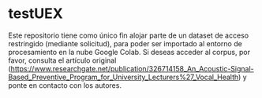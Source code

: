 # testUEX

Este repositorio tiene como único fin alojar parte de un dataset de acceso restringido (mediante solicitud), para poder ser importado al entorno de procesamiento en la nube Google Colab. Si deseas acceder al corpus, por favor, consulta el artículo original (https://www.researchgate.net/publication/326714158_An_Acoustic-Signal-Based_Preventive_Program_for_University_Lecturers%27_Vocal_Health) y ponte en contacto con los autores.
